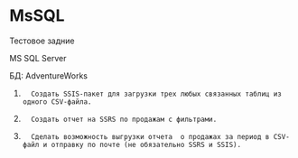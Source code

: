 # MsSQL

Тестовое задние

MS SQL Server

БД: AdventureWorks

1.       Создать SSIS-пакет для загрузки трех любых связанных таблиц из одного CSV-файла.

2.       Создать отчет на SSRS по продажам с фильтрами.

3.       Сделать возможность выгрузки отчета  о продажах за период в CSV-файл и отправку по почте (не обязательно SSRS и SSIS).
